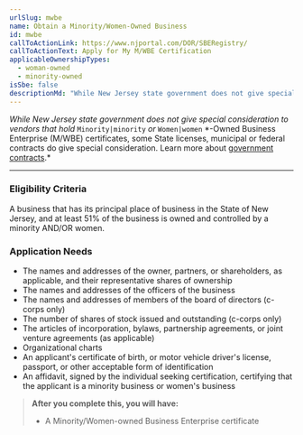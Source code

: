 ```yaml
---
urlSlug: mwbe
name: Obtain a Minority/Women-Owned Business
id: mwbe
callToActionLink: https://www.njportal.com/DOR/SBERegistry/
callToActionText: Apply for My M/WBE Certification
applicableOwnershipTypes:
  - woman-owned
  - minority-owned
isSbe: false
descriptionMd: "While New Jersey state government does not give special consideration to vendors that hold `Minority|minority` or `Women|women` -Owned Business Enterprise (M/WBE) certificates, some State licenses, municipal or federal contracts do give special consideration. Learn more about [government contracts](https://business.nj.gov/pages/government-contracting)."
---
```


_While New Jersey state government does not give special consideration to vendors that hold_ `Minority|minority` _or_ `Women|women` \*-Owned Business Enterprise (M/WBE) certificates, some State licenses, municipal or federal contracts do give special consideration. Learn more about [government contracts](https://business.nj.gov/pages/government-contracting).\*

---

### Eligibility Criteria

A business that has its principal place of business in the State of New Jersey, and at least 51% of the business is owned and controlled by a minority AND/OR women.

### Application Needs

- The names and addresses of the owner, partners, or shareholders, as applicable, and their representative shares of ownership
- The names and addresses of the officers of the business
- The names and addresses of members of the board of directors (c-corps only)
- The number of shares of stock issued and outstanding (c-corps only)
- The articles of incorporation, bylaws, partnership agreements, or joint venture agreements (as applicable)
- Organizational charts
- An applicant's certificate of birth, or motor vehicle driver's license, passport, or other acceptable form of identification
- An affidavit, signed by the individual seeking certification, certifying that the applicant is a minority business or women's business

> **After you complete this, you will have:**
>
> - A Minority/Women-owned Business Enterprise certificate

